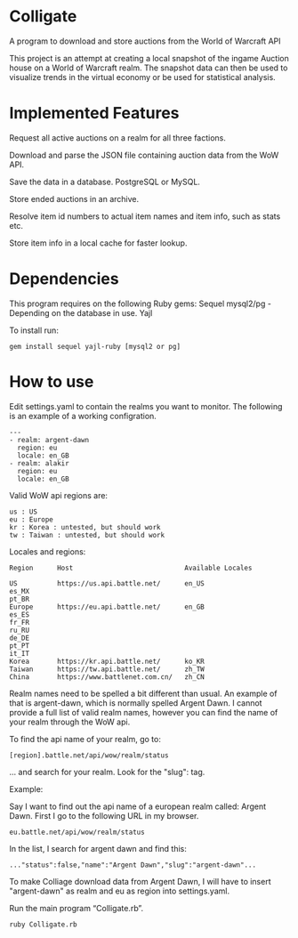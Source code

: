 Colligate
=================
A program to download and store auctions from the World of Warcraft API

This project is an attempt at creating a local snapshot of the ingame Auction house on a World of Warcraft realm.
The snapshot data can then be used to visualize trends in the virtual economy or be used for statistical analysis.

Implemented Features
=================
Request all active auctions on a realm for all three factions.

Download and parse the JSON file containing auction data from the WoW API.

Save the data in a database. PostgreSQL or MySQL.

Store ended auctions in an archive.

Resolve item id numbers to actual item names and item info, such as stats etc.

Store item info in a local cache for faster lookup.

Dependencies
=================
This program requires on the following Ruby gems:
Sequel
mysql2/pg - Depending on the database in use.
Yajl

To install run:

```
gem install sequel yajl-ruby [mysql2 or pg]
```

How to use
=================
Edit settings.yaml to contain the realms you want to monitor.
The following is an example of a working configration. 

```
---
- realm: argent-dawn
  region: eu
  locale: en_GB
- realm: alakir
  region: eu
  locale: en_GB
```
Valid WoW api regions are:

```
us : US
eu : Europe
kr : Korea : untested, but should work
tw : Taiwan : untested, but should work
```

Locales and regions:

```
Region		Host							Available Locales

US			https://us.api.battle.net/		en_US
es_MX
pt_BR
Europe		https://eu.api.battle.net/		en_GB
es_ES
fr_FR
ru_RU
de_DE
pt_PT
it_IT
Korea		https://kr.api.battle.net/		ko_KR
Taiwan		https://tw.api.battle.net/		zh_TW
China		https://www.battlenet.com.cn/	zh_CN
```

Realm names need to be spelled a bit different than usual. An example of that is argent-dawn, which is normally spelled Argent Dawn. I cannot provide a full list of valid realm names, however you can find the name of your realm through the WoW api.

To find the api name of your realm, go to:

```
[region].battle.net/api/wow/realm/status
```
... and search for your realm. Look for the "slug": tag.

Example:

Say I want to find out the api name of a european realm called: Argent Dawn.
First I go to the following URL in my browser.
```
eu.battle.net/api/wow/realm/status
```
In the list, I search for argent dawn and find this:

```
..."status":false,"name":"Argent Dawn","slug":"argent-dawn"...
```
To make Colliage download data from Argent Dawn, I will have to insert "argent-dawn" as realm and eu as region into settings.yaml.

Run the main program “Colligate.rb”.

```
ruby Colligate.rb
```
